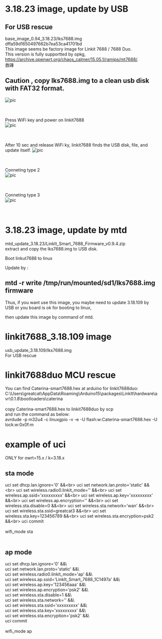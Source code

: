 # 3.18.23 image, update by USB
## For USB rescue  
base_image_0.94_3.18.23/lks7688.img  
dffa59d1650497662b7ea53ca41701bd  
This image seems be factory image for Linkit 7688 / 7688 Duo.  
This version is fully supportted by opkg, https://archive.openwrt.org/chaos_calmer/15.05.1/ramips/mt7688/.  
救磚   

## Caution , copy lks7688.img to a clean usb disk with FAT32 format.

![pic](pic/demo.jpg)<br><br><br>

Press WiFi key and power on linkit7688  
![pic](pic/demo1.png)<br><br><br>


After 10 sec and release WiFi ky, linkit7688 finds the USB disk, file, and update itself.
![pic](pic/demo2.png)<br><br><br>

Conneting type 2  
![pic](pic/demo7.jpg)<br><br><br>

Conneting type 3  
![pic](pic/demo8.jpg)<br><br><br>



# 3.18.23 image, update by mtd
mtd_update_3.18.23/LinkIt_Smart_7688_Firmware_v0.9.4.zip<br>
extract and copy the lks7688.img to USB disk.   

Boot linkut7688 to linux  

Update by :  

## mtd -r write /tmp/run/mounted/sd1/lks7688.img firmware  

Thus, if you want use this image, you maybe need to update 3.18.109 by USB or you board is ok for booting to  linux,  

then update this image by command of mtd.  

# linkit7688_3.18.109 image
usb_update_3.18.109/lks7688.img <br>
For USB rescue


# linkit7688duo MCU rescue
You can find Caterina-smart7688.hex at arduino for linkit7688duo:  
C:\Users\greatcat\AppData\Roaming\Arduino15\packages\LinkIt\hardware\avr\0.1.8\bootloaders\caterina  
<br>
copy Caterina-smart7688.hex to linkit7688duo by scp  
and run the command as below:  
avrdude -p m32u4 -c linuxgpio -v -e -U flash:w:Caterina-smart7688.hex -U lock:w:0x0f:m  

# example of uci
ONLY for owrt=15.x / k=3.18.x<br>
## sta mode
uci set dhcp.lan.ignore='0' &&\<br>
uci set network.lan.proto='static' &&\<br>
uci set wireless.radio0.linkit_mode='' &&\<br>
uci set wireless.ap.ssid='xxxxxxxxx' &&\<br>
uci set wireless.ap.key='xxxxxxxxx' &&\<br>
uci set wireless.ap.encryption='' &&\<br>
uci set wireless.sta.disable=0 &&\<br>
uci set wireless.sta.network='wan' &&\<br>
uci set wireless.sta.ssid=greatcat3 &&\<br>
uci set wireless.sta.key=123456789 &&\<br>
uci set wireless.sta.encryption=psk2 &&\<br>
uci commit <br>
<br>
wifi_mode sta <br>
<br>
## ap mode
uci set dhcp.lan.ignore='0' &&\ <br>
uci set network.lan.proto='static' &&\ <br>
uci set wireless.radio0.linkit_mode='ap' &&\ <br>
uci set wireless.ap.ssid='LinkIt_Smart_7688_1C1497a' &&\ <br>
uci set wireless.ap.key='123456aaa' &&\ <br>
uci set wireless.ap.encryption='psk2' &&\ <br>
uci set wireless.sta.disable=1 &&\ <br>
uci set wireless.sta.network=''  &&\ <br>
uci set wireless.sta.ssid='xxxxxxxxx' &&\ <br>
uci set wireless.sta.key='xxxxxxxxx' &&\ <br>
uci set wireless.sta.encryption='psk2' &&\ <br>
uci commit<br>
<br>
wifi_mode ap<br>
